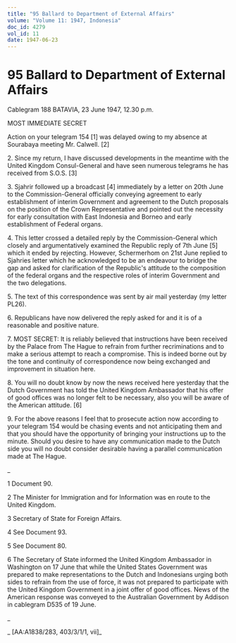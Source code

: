 ```yaml
---
title: "95 Ballard to Department of External Affairs"
volume: "Volume 11: 1947, Indonesia"
doc_id: 4279
vol_id: 11
date: 1947-06-23
---
```


# 95 Ballard to Department of External Affairs

Cablegram 188 BATAVIA, 23 June 1947, 12.30 p.m.

MOST IMMEDIATE SECRET

Action on your telegram 154 [1] was delayed owing to my absence at Sourabaya meeting Mr. Calwell. [2]

2\. Since my return, I have discussed developments in the meantime with the United Kingdom Consul-General and have seen numerous telegrams he has received from S.O.S. [3]

3\. Sjahrir followed up a broadcast [4] immediately by a letter on 20th June to the Commission-General officially conveying agreement to early establishment of interim Government and agreement to the Dutch proposals on the position of the Crown Representative and pointed out the necessity for early consultation with East Indonesia and Borneo and early establishment of Federal organs.

4\. This letter crossed a detailed reply by the Commission-General which closely and argumentatively examined the Republic reply of 7th June [5] which it ended by rejecting. However, Schermerhom on 21st June replied to Sjahries letter which he acknowledged to be an endeavour to bridge the gap and asked for clarification of the Republic's attitude to the composition of the federal organs and the respective roles of interim Government and the two delegations.

5\. The text of this correspondence was sent by air mail yesterday (my letter PL26).

6\. Republicans have now delivered the reply asked for and it is of a reasonable and positive nature.

7\. MOST SECRET: It is reliably believed that instructions have been received by the Palace from The Hague to refrain from further recriminations and to make a serious attempt to reach a compromise. This is indeed borne out by the tone and continuity of correspondence now being exchanged and improvement in situation here.

8\. You will no doubt know by now the news received here yesterday that the Dutch Government has told the United Kingdom Ambassador that his offer of good offices was no longer felt to be necessary, also you will be aware of the American attitude. [6]

9\. For the above reasons I feel that to prosecute action now according to your telegram 154 would be chasing events and not anticipating them and that you should have the opportunity of bringing your instructions up to the minute. Should you desire to have any communication made to the Dutch side you will no doubt consider desirable having a parallel communication made at The Hague.

_

1 Document 90.

2 The Minister for Immigration and for Information was en route to the United Kingdom.

3 Secretary of State for Foreign Affairs.

4 See Document 93.

5 See Document 80.

6 The Secretary of State informed the United Kingdom Ambassador in Washington on 17 June that while the United States Government was prepared to make representations to the Dutch and Indonesians urging both sides to refrain from the use of force, it was not prepared to participate with the United Kingdom Government in a joint offer of good offices. News of the American response was conveyed to the Australian Government by Addison in cablegram D535 of 19 June.

_

_ [AA:A1838/283, 403/3/1/1, vii]_
